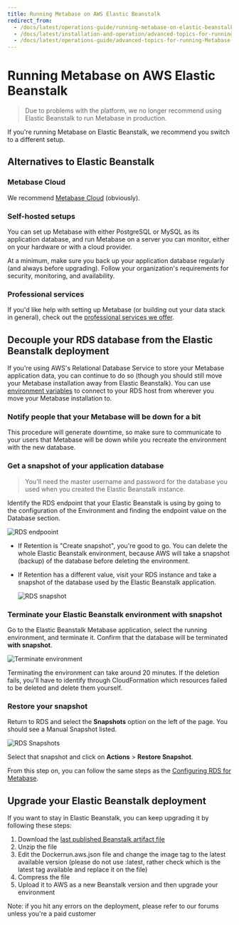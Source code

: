 ```yaml
---
title: Running Metabase on AWS Elastic Beanstalk
redirect_from:
  - /docs/latest/operations-guide/running-metabase-on-elastic-beanstalk
  - /docs/latest/installation-and-operation/advanced-topics-for-running-Metabase-in-AWS-ElasticBeanstalk
  - /docs/latest/operations-guide/advanced-topics-for-running-Metabase-in-AWS-ElasticBeanstalk
---
```


# Running Metabase on AWS Elastic Beanstalk

> Due to problems with the platform, we no longer recommend using Elastic Beanstalk to run Metabase in production.

If you're running Metabase on Elastic Beanstalk, we recommend you switch to a different setup.

## Alternatives to Elastic Beanstalk

### Metabase Cloud

We recommend [Metabase Cloud](https://www.metabase.com/pricing) (obviously).

### Self-hosted setups

You can set up Metabase with either PostgreSQL or MySQL as its application database, and run Metabase on a server you can monitor, either on your hardware or with a cloud provider.

At a minimum, make sure you back up your application database regularly (and always before upgrading). Follow your organization's requirements for security, monitoring, and availability.

### Professional services

If you'd like help with setting up Metabase (or building out your data stack in general), check out the [professional services we offer](https://www.metabase.com/product/professional-services).

## Decouple your RDS database from the Elastic Beanstalk deployment

If you're using AWS's Relational Database Service to store your Metabase application data, you can continue to do so (though you should still move your Metabase installation away from Elastic Beanstalk). You can use [environment variables](../configuring-metabase/environment-variables.md) to connect to your RDS host from wherever you move your Metabase installation to.

### Notify people that your Metabase will be down for a bit

This procedure will generate downtime, so make sure to communicate to your users that Metabase will be down while you recreate the environment with the new database.

### Get a snapshot of your application database

> You'll need the master username and password for the database you used when you created the Elastic Beanstalk instance.

Identify the RDS endpoint that your Elastic Beanstalk is using by going to the configuration of the Environment and finding the endpoint value on the Database section.

![RDS endpooint](images/EBDatabaseEndpoint.png)

- If Retention is "Create snapshot", you're good to go. You can delete the whole Elastic Beanstalk environment, because AWS will take a snapshot (backup) of the database before deleting the environment.
- If Retention has a different value, visit your RDS instance and take a snapshot of the database used by the Elastic Beanstalk application.

  ![RDS snapshot](images/RDSTakeSnapshot.png)

### Terminate your Elastic Beanstalk environment with snapshot

Go to the Elastic Beanstalk Metabase application, select the running environment, and terminate it. Confirm that the database will be terminated **with snapshot**.

![Terminate environment](images/EBTerminateEnvironment.png)

Terminating the environment can take around 20 minutes. If the deletion fails, you'll have to identify through CloudFormation which resources failed to be deleted and delete them yourself.

### Restore your snapshot

Return to RDS and select the **Snapshots** option on the left of the page. You should see a Manual Snapshot listed.

![RDS Snapshots](images/RDSSnapshotsMenu.png)

Select that snapshot and click on **Actions** > **Restore Snapshot**.

From this step on, you can follow the same steps as the [Configuring RDS for Metabase](./creating-RDS-database-on-AWS.md). 

## Upgrade your Elastic Beanstalk deployment

If you want to stay in Elastic Beanstalk, you can keep upgrading it by following these steps:
1. Download the [last published Beanstalk artifact file](https://downloads.metabase.com/v0.47.2/metabase-aws-eb.zip)
2. Unzip the file
3. Edit the Dockerrun.aws.json file and change the image tag to the latest available version (please do not use :latest, rather check which is the latest tag available and replace it on the file)
4. Compress the file
5. Upload it to AWS as a new Beanstalk version and then upgrade your environment

Note: if you hit any errors on the deployment, please refer to our forums unless you're a paid customer
